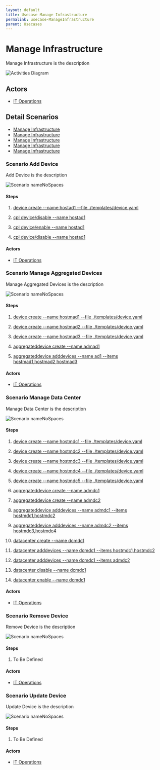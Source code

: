 ```yaml
---
layout: default
title: Usecase Manage Infrastructure
permalink: usecase-ManageInfrastructure
parent: Usecases
---
```


# Manage Infrastructure

Manage Infrastructure is the description

![Activities Diagram](./activities.svg)

## Actors

* [IT Operations](actor-itops)


## Detail Scenarios

* [Manage Infrastructure](#scenario-AddDevice)
* [Manage Infrastructure](#scenario-ManageAggregatedDevices)
* [Manage Infrastructure](#scenario-ManageDataCenter)
* [Manage Infrastructure](#scenario-RemoveDevice)
* [Manage Infrastructure](#scenario-UpdateDevice)

  
### Scenario Add Device

Add Device is the description

![Scenario nameNoSpaces](./AddDevice.svg)

#### Steps

1. [device create --name hostad1 --file ./templates/device.yaml](#action-device-create)

1. [cpl device/disable --name hostad1](#action-cpl-device-disable)

1. [cpl device/enable --name hostad1](#action-cpl-device-enable)

1. [cpl device/disable --name hostad1](#action-cpl-device-disable)


#### Actors

* [IT Operations](actor-itops)


### Scenario Manage Aggregated Devices

Manage Aggregated Devices is the description

![Scenario nameNoSpaces](./ManageAggregatedDevices.svg)

#### Steps

1. [device create --name hostmad1 --file ./templates/device.yaml](#action-device-create)

1. [device create --name hostmad2 --file ./templates/device.yaml](#action-device-create)

1. [device create --name hostmad3 --file ./templates/device.yaml](#action-device-create)

1. [aggregateddevice create --name admad1](#action-aggregateddevice-create)

1. [aggregateddevice adddevices --name ad1 --items hostmad1,hostmad2,hostmad3](#action-aggregateddevice-adddevices)


#### Actors

* [IT Operations](actor-itops)


### Scenario Manage Data Center

Manage Data Center is the description

![Scenario nameNoSpaces](./ManageDataCenter.svg)

#### Steps

1. [device create --name hostmdc1 --file ./templates/device.yaml](#action-device-create)

1. [device create --name hostmdc2 --file ./templates/device.yaml](#action-device-create)

1. [device create --name hostmdc3 --file ./templates/device.yaml](#action-device-create)

1. [device create --name hostmdc4 --file ./templates/device.yaml](#action-device-create)

1. [device create --name hostmdc5 --file ./templates/device.yaml](#action-device-create)

1. [aggregateddevice create --name admdc1](#action-aggregateddevice-create)

1. [aggregateddevice create --name admdc2](#action-aggregateddevice-create)

1. [aggregateddevice adddevices --name admdc1 --items hostmdc1,hostmdc2](#action-aggregateddevice-adddevices)

1. [aggregateddevice adddevices --name admdc2 --items hostmdc3,hostmdc4](#action-aggregateddevice-adddevices)

1. [datacenter create --name dcmdc1](#action-datacenter-create)

1. [datacenter adddevices --name dcmdc1 --items hostmdc1,hostmdc2](#action-datacenter-adddevices)

1. [datacenter adddevices --name dcmdc1 --items admdc2](#action-datacenter-adddevices)

1. [datacenter disable --name dcmdc1](#action-datacenter-disable)

1. [datacenter enable --name dcmdc1](#action-datacenter-enable)


#### Actors

* [IT Operations](actor-itops)


### Scenario Remove Device

Remove Device is the description

![Scenario nameNoSpaces](./RemoveDevice.svg)

#### Steps

1. To Be Defined


#### Actors

* [IT Operations](actor-itops)


### Scenario Update Device

Update Device is the description

![Scenario nameNoSpaces](./UpdateDevice.svg)

#### Steps

1. To Be Defined


#### Actors

* [IT Operations](actor-itops)



